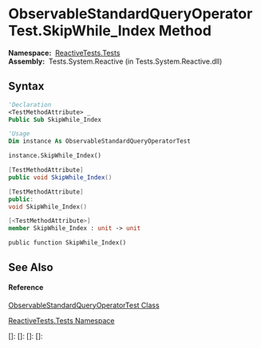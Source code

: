 # ObservableStandardQueryOperatorTest.SkipWhile\_Index Method

**Namespace:**  [ReactiveTests.Tests](ReactiveTests.Tests\ReactiveTests.Tests.md)  
**Assembly:**  Tests.System.Reactive (in Tests.System.Reactive.dll)

## Syntax

```vb
'Declaration
<TestMethodAttribute> _
Public Sub SkipWhile_Index
```

```vb
'Usage
Dim instance As ObservableStandardQueryOperatorTest

instance.SkipWhile_Index()
```

```csharp
[TestMethodAttribute]
public void SkipWhile_Index()
```

```c++
[TestMethodAttribute]
public:
void SkipWhile_Index()
```

```fsharp
[<TestMethodAttribute>]
member SkipWhile_Index : unit -> unit 
```

```jscript
public function SkipWhile_Index()
```

## See Also

#### Reference

[ObservableStandardQueryOperatorTest Class](ObservableStandardQueryOperatorTest\ObservableStandardQueryOperatorTest.md)

[ReactiveTests.Tests Namespace](ReactiveTests.Tests\ReactiveTests.Tests.md)

[]: 
[]: 
[]: 
[]: 
